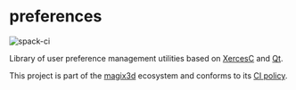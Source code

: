 # preferences

![spack-ci](https://github.com/LIHPC-Computational-Geometry/preferences/actions/workflows/spack-ci.yml/badge.svg)

Library of user preference management utilities based on [XercesC](https://xerces.apache.org/xerces-c/) and [Qt](https://www.qt.io/).

This project is part of the [magix3d](https://github.com/LIHPC-Computational-Geometry/magix3d) ecosystem and conforms to its [CI policy](https://github.com/LIHPC-Computational-Geometry/spack_recipes#development-in-magix3d-ecosystem-projects).
